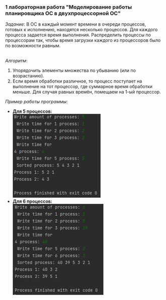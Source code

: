 ### 1 лабораторная работа "Моделирование работы планировщика ОС в двухпроцессорной ОС"

_Задание_: В ОС в каждый момент времени в очереди процессов, готовых к исполнению, находятся
несколько процессов. Для каждого процесса задается время выполнения. Распределить
процессы по процессорам так, чтобы время загрузки каждого из процессоров было по
возможности равным.<br><br>

_Алгоритм_:
1. Упорядочить элементы множества по убыванию (или по возрастанию).
2. Если время обработки различное, то процесс поступает на выполнение на тот
   процессор, где суммарное время обработки меньше. Для случая равных времён, помещаем
   на 1-ый процессор.

_Пример работы программы_:
- **Для 5 процессов:**<br>
  ![img_1.png](img_1.png)
- **Для 6 процессов:**<br>
  ![img_2.png](img_2.png)
